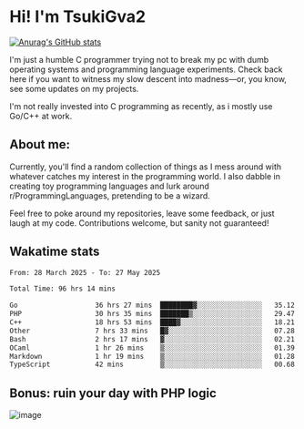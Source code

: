 # Hi! I'm TsukiGva2

[![Anurag's GitHub stats](https://github-readme-stats.vercel.app/api?username=tsukigva2&theme=gruvbox&show_icons=true)](https://github.com/anuraghazra/github-readme-stats)

I'm just a humble C programmer trying not to break my pc with dumb operating systems and programming language experiments. Check back here if you want to witness my slow descent into madness—or, you know, see some updates on my projects.

I'm not really invested into C programming as recently, as i mostly use Go/C++ at work.

## About me:

Currently, you'll find a random collection of things as I mess around with whatever catches my interest in the programming world. I also dabble in creating toy programming languages and lurk around r/ProgrammingLanguages, pretending to be a wizard.

Feel free to poke around my repositories, leave some feedback, or just laugh at my code. Contributions welcome, but sanity not guaranteed!


## Wakatime stats

<!--START_SECTION:waka-->

```txt
From: 28 March 2025 - To: 27 May 2025

Total Time: 96 hrs 14 mins

Go                   36 hrs 27 mins  ████████▓░░░░░░░░░░░░░░░░   35.12 %
PHP                  30 hrs 35 mins  ███████▒░░░░░░░░░░░░░░░░░   29.47 %
C++                  18 hrs 53 mins  ████▓░░░░░░░░░░░░░░░░░░░░   18.21 %
Other                7 hrs 33 mins   █▓░░░░░░░░░░░░░░░░░░░░░░░   07.28 %
Bash                 2 hrs 17 mins   ▓░░░░░░░░░░░░░░░░░░░░░░░░   02.21 %
OCaml                1 hr 26 mins    ▒░░░░░░░░░░░░░░░░░░░░░░░░   01.39 %
Markdown             1 hr 19 mins    ▒░░░░░░░░░░░░░░░░░░░░░░░░   01.28 %
TypeScript           42 mins         ▒░░░░░░░░░░░░░░░░░░░░░░░░   00.68 %
```

<!--END_SECTION:waka-->

## Bonus: ruin your day with PHP logic

![image](https://github.com/user-attachments/assets/ca5eea46-08ff-4478-864a-a9008b433368)
